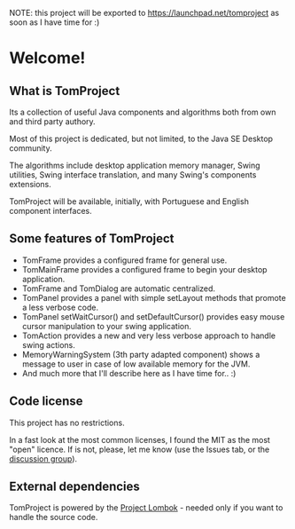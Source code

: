 NOTE: this project will be exported to https://launchpad.net/tomproject as soon as I have time for :)

# Welcome! #

## What is TomProject ##

Its a collection of useful Java components and algorithms both from own and third party authory.

Most of this project is dedicated, but not limited, to the Java SE Desktop community.

The algorithms include desktop application memory manager, Swing utilities, Swing interface translation, and many Swing's components extensions.

TomProject will be available, initially, with Portuguese and English component interfaces.

## Some features of TomProject ##

  * TomFrame provides a configured frame for general use.
  * TomMainFrame provides a configured frame to begin your desktop application.
  * TomFrame and TomDialog are automatic centralized.
  * TomPanel provides a panel with simple setLayout methods that promote a less verbose code.
  * TomPanel setWaitCursor() and setDefaultCursor() provides easy mouse cursor manipulation to your swing application.
  * TomAction provides a new and very less verbose approach to handle swing actions.
  * MemoryWarningSystem (3th party adapted component) shows a message to user in case of low available memory for the JVM.
  * And much more that I'll describe here as I have time for.. :)

## Code license ##

This project has no restrictions.

In a fast look at the most common licenses, I found the MIT as the most "open" licence. If is not, please, let me know (use the Issues tab, or the [discussion group](http://groups.google.com/group/tomproject/)).

## External dependencies ##

TomProject is powered by the [Project Lombok](http://projectlombok.org/) - needed only if you want to handle the source code.
